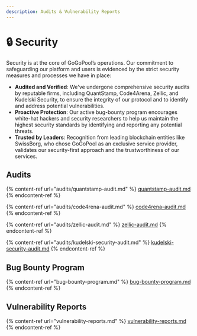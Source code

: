 ```yaml
---
description: Audits & Vulnerability Reports
---
```


# 🔒 Security

Security is at the core of GoGoPool’s operations. Our commitment to safeguarding our platform and users is evidenced by the strict security measures and processes we have in place:

* **Audited and Verified**: We've undergone comprehensive security audits by reputable firms, including QuantStamp, Code4Arena, Zellic, and Kudelski Security, to ensure the integrity of our protocol and to identify and address potential vulnerabilities.
* **Proactive Protection**: Our active bug-bounty program encourages white-hat hackers and security researchers to help us maintain the highest security standards by identifying and reporting any potential threats.
* **Trusted by Leaders**: Recognition from leading blockchain entities like SwissBorg, who chose GoGoPool as an exclusive service provider, validates our security-first approach and the trustworthiness of our services.

## Audits

{% content-ref url="audits/quantstamp-audit.md" %}
[quantstamp-audit.md](audits/quantstamp-audit.md)
{% endcontent-ref %}

{% content-ref url="audits/code4rena-audit.md" %}
[code4rena-audit.md](audits/code4rena-audit.md)
{% endcontent-ref %}

{% content-ref url="audits/zellic-audit.md" %}
[zellic-audit.md](audits/zellic-audit.md)
{% endcontent-ref %}

{% content-ref url="audits/kudelski-security-audit.md" %}
[kudelski-security-audit.md](audits/kudelski-security-audit.md)
{% endcontent-ref %}

## Bug Bounty Program

{% content-ref url="bug-bounty-program.md" %}
[bug-bounty-program.md](bug-bounty-program.md)
{% endcontent-ref %}

## Vulnerability Reports

{% content-ref url="vulnerability-reports.md" %}
[vulnerability-reports.md](vulnerability-reports.md)
{% endcontent-ref %}

